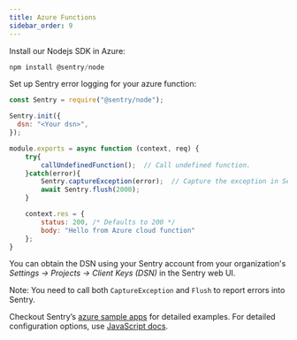 ```yaml
---
title: Azure Functions
sidebar_order: 9
---
```


Install our Nodejs SDK in Azure:
 ````js
 npm install @sentry/node
 ````

Set up Sentry error logging for your azure function:
````jsx
const Sentry = require("@sentry/node");

Sentry.init({
  dsn: "<Your dsn>",
});

module.exports = async function (context, req) {
    try{
        callUndefinedFunction();  // Call undefined function.
    }catch(error){
        Sentry.captureException(error);  // Capture the exception in Sentry dashboard.
        await Sentry.flush(2000);
    }

    context.res = {
        status: 200, /* Defaults to 200 */
        body: "Hello from Azure cloud function"
    };
}
````

You can obtain the DSN using your Sentry account from your organization's *Settings -> Projects -> Client Keys (DSN)* in the Sentry web UI.

Note: You need to call both `CaptureException` and `Flush` to report errors into Sentry.

Checkout Sentry’s [azure sample apps](https://github.com/getsentry/examples/tree/master/azure-functions/node) for detailed examples. For detailed configuration options, use [JavaScript docs](/platforms/javascript/).
